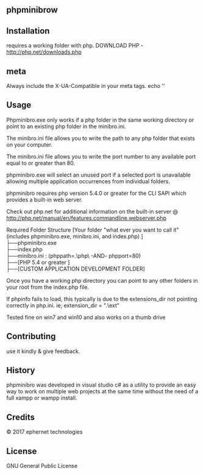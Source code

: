 ## phpminibrow

## Installation

requires a working folder with php.
DOWNLOAD PHP - http://php.net/downloads.php

## meta
Always include the X-UA-Compatible in your meta tags.
echo '<meta http-equiv="X-UA-Compatible" content="IE=Edge" />'

## Usage

Phpminibro.exe only works if a php folder in the same working directory or point to an existing php folder in the minibro.ini.

The minibro.ini file allows you to write the path to any php folder that exists on your computer.

The minibro.ini file allows you to write the port number to any available port equal to or greater than 80.

phpminibro.exe will select an unused port if a selected port is unavailable allowing multiple application occurrences from individual folders.

phpminibro requires php version 5.4.0 or greater for the CLI SAPI which provides a built-in web server.

Check out php.net for additional information on the built-in server @ http://php.net/manual/en/features.commandline.webserver.php

Required Folder Structure
[Your folder "what ever you want to call it" (includes phpminibro.exe, minibro.ini, and index.php) ]  
├──phpminibro.exe  
├──index.php  
├──minibro.ini : (phppath=.\php\ -AND- phpport=80)  
├──[PHP 5.4 or greater ]  
├──[CUSTOM APPLICATION DEVELOPMENT FOLDER]  

Once you have a working php directory you can point to any other folders in your root from the index.php file.

If phpinfo fails to load, this typically is due to the extensions_dir not pointing correctly in php.ini. ie; extension_dir = ".\ext"

Tested fine on win7 and win10 and also works on a thumb drive

## Contributing

use it kindly & give feedback.

## History

phpminibro was developed in visual studio c# as a utility to provide an easy way to work on multiple web projects at the same time without the need of a full xampp or wampp install.

## Credits

© 2017 ephernet technologies


## License

GNU General Public License
